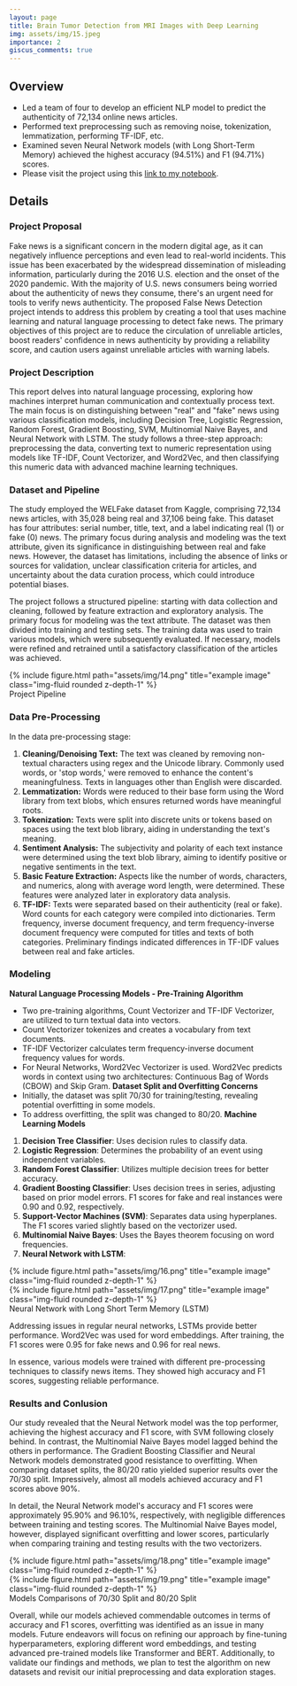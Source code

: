```yaml
---
layout: page
title: Brain Tumor Detection from MRI Images with Deep Learning
img: assets/img/15.jpeg
importance: 2
giscus_comments: true
---
```

## Overview
- Led a team of four to develop an efficient NLP model to predict the authenticity of 72,134 online news articles.
- Performed text preprocessing such as removing noise, tokenization, lemmatization, performing TF-IDF, etc.
- Examined seven Neural Network models (with Long Short-Term Memory) achieved the highest accuracy (94.51%) and F1 (94.71%) scores.
- Please visit the project using this [link to my notebook](https://drive.google.com/file/d/1OfMiaONZ3jVB1x4l0uJKjn4qcrSGs-dv/view?usp=sharing).

## Details
### Project Proposal
Fake news is a significant concern in the modern digital age, as it can negatively influence perceptions and even lead to real-world incidents. This issue has been exacerbated by the widespread dissemination of misleading information, particularly during the 2016 U.S. election and the onset of the 2020 pandemic. With the majority of U.S. news consumers being worried about the authenticity of news they consume, there's an urgent need for tools to verify news authenticity. The proposed False News Detection project intends to address this problem by creating a tool that uses machine learning and natural language processing to detect fake news. The primary objectives of this project are to reduce the circulation of unreliable articles, boost readers' confidence in news authenticity by providing a reliability score, and caution users against unreliable articles with warning labels.

### Project Description 
This report delves into natural language processing, exploring how machines interpret human communication and contextually process text. The main focus is on distinguishing between "real" and "fake" news using various classification models, including Decision Tree, Logistic Regression, Random Forest, Gradient Boosting, SVM, Multinomial Naive Bayes, and Neural Network with LSTM. The study follows a three-step approach: preprocessing the data, converting text to numeric representation using models like TF-IDF, Count Vectorizer, and Word2Vec, and then classifying this numeric data with advanced machine learning techniques.

### Dataset and Pipeline
The study employed the WELFake dataset from Kaggle, comprising 72,134 news articles, with 35,028 being real and 37,106 being fake. This dataset has four attributes: serial number, title, text, and a label indicating real (1) or fake (0) news. The primary focus during analysis and modeling was the text attribute, given its significance in distinguishing between real and fake news. However, the dataset has limitations, including the absence of links or sources for validation, unclear classification criteria for articles, and uncertainty about the data curation process, which could introduce potential biases.

The project follows a structured pipeline: starting with data collection and cleaning, followed by feature extraction and exploratory analysis. The primary focus for modeling was the text attribute. The dataset was then divided into training and testing sets. The training data was used to train various models, which were subsequently evaluated. If necessary, models were refined and retrained until a satisfactory classification of the articles was achieved.

<div class="col">
    <div class="col-sm mt-3 mt-md-0">
        {% include figure.html path="assets/img/14.png" title="example image" class="img-fluid rounded z-depth-1" %}
    </div>
</div>
<div class="caption">
    Project Pipeline
</div>

### Data Pre-Processing
In the data pre-processing stage:
1. **Cleaning/Denoising Text:** The text was cleaned by removing non-textual characters using regex and the Unicode library. Commonly used words, or 'stop words,' were removed to enhance the content's meaningfulness. Texts in languages other than English were discarded.
2. **Lemmatization:** Words were reduced to their base form using the Word library from text blobs, which ensures returned words have meaningful roots.
3. **Tokenization:** Texts were split into discrete units or tokens based on spaces using the text blob library, aiding in understanding the text's meaning.
4. **Sentiment Analysis:** The subjectivity and polarity of each text instance were determined using the text blob library, aiming to identify positive or negative sentiments in the text.
5. **Basic Feature Extraction:** Aspects like the number of words, characters, and numerics, along with average word length, were determined. These features were analyzed later in exploratory data analysis.
6. **TF-IDF:** Texts were separated based on their authenticity (real or fake). Word counts for each category were compiled into dictionaries. Term frequency, inverse document frequency, and term frequency-inverse document frequency were computed for titles and texts of both categories. Preliminary findings indicated differences in TF-IDF values between real and fake articles.

### Modeling
**Natural Language Processing Models - Pre-Training Algorithm**
- Two pre-training algorithms, Count Vectorizer and TF-IDF Vectorizer, are utilized to turn textual data into vectors.
- Count Vectorizer tokenizes and creates a vocabulary from text documents.
- TF-IDF Vectorizer calculates term frequency-inverse document frequency values for words.
- For Neural Networks, Word2Vec Vectorizer is used. Word2Vec predicts words in context using two architectures: Continuous Bag of Words (CBOW) and Skip Gram.
**Dataset Split and Overfitting Concerns**
- Initially, the dataset was split 70/30 for training/testing, revealing potential overfitting in some models.
- To address overfitting, the split was changed to 80/20.
**Machine Learning Models**
1. **Decision Tree Classifier**: Uses decision rules to classify data.
2. **Logistic Regression**: Determines the probability of an event using independent variables.
3. **Random Forest Classifier**: Utilizes multiple decision trees for better accuracy.
4. **Gradient Boosting Classifier**: Uses decision trees in series, adjusting based on prior model errors. F1 scores for fake and real instances were 0.90 and 0.92, respectively.
5. **Support-Vector Machines (SVM)**: Separates data using hyperplanes. The F1 scores varied slightly based on the vectorizer used.
6. **Multinomial Naive Bayes**: Uses the Bayes theorem focusing on word frequencies.
7. **Neural Network with LSTM**:
   
<div class="col">
    <div class="col-sm mt-3 mt-md-0">
        {% include figure.html path="assets/img/16.png" title="example image" class="img-fluid rounded z-depth-1" %}
    </div>
    <div class="col-sm mt-3 mt-md-0">
        {% include figure.html path="assets/img/17.png" title="example image" class="img-fluid rounded z-depth-1" %}
    </div>
</div>
<div class="caption">
    Neural Network with Long Short Term Memory (LSTM)
</div>

Addressing issues in regular neural networks, LSTMs provide better performance. Word2Vec was used for word embeddings. After training, the F1 scores were 0.95 for fake news and 0.96 for real news.

In essence, various models were trained with different pre-processing techniques to classify news items. They showed high accuracy and F1 scores, suggesting reliable performance.

### Results and Conlusion
Our study revealed that the Neural Network model was the top performer, achieving the highest accuracy and F1 score, with SVM following closely behind. In contrast, the Multinomial Naive Bayes model lagged behind the others in performance. The Gradient Boosting Classifier and Neural Network models demonstrated good resistance to overfitting. When comparing dataset splits, the 80/20 ratio yielded superior results over the 70/30 split. Impressively, almost all models achieved accuracy and F1 scores above 90%. 

In detail, the Neural Network model's accuracy and F1 scores were approximately 95.90% and 96.10%, respectively, with negligible differences between training and testing scores. The Multinomial Naive Bayes model, however, displayed significant overfitting and lower scores, particularly when comparing training and testing results with the two vectorizers.

<div class="row">
    <div class="col-sm mt-3 mt-md-0">
        {% include figure.html path="assets/img/18.png" title="example image" class="img-fluid rounded z-depth-1" %}
    </div>
    <div class="col-sm mt-3 mt-md-0">
        {% include figure.html path="assets/img/19.png" title="example image" class="img-fluid rounded z-depth-1" %}
    </div>
</div>
<div class="caption">
    Models Comparisons of 70/30 Split and 80/20 Split
</div>

Overall, while our models achieved commendable outcomes in terms of accuracy and F1 scores, overfitting was identified as an issue in many models. Future endeavors will focus on refining our approach by fine-tuning hyperparameters, exploring different word embeddings, and testing advanced pre-trained models like Transformer and BERT. Additionally, to validate our findings and methods, we plan to test the algorithm on new datasets and revisit our initial preprocessing and data exploration stages.
